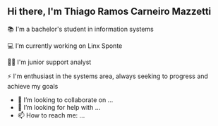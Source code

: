 ## Hi there, I'm Thiago Ramos Carneiro Mazzetti

📚 I'm a bachelor's student in information systems

💻 I’m currently working on Linx Sponte

👩‍💻 I'm junior support analyst

⚡ I'm enthusiast in the systems area, always seeking to progress and achieve my goals
- 👯 I’m looking to collaborate on ...
- 🤔 I’m looking for help with ...
- 📫 How to reach me: ...

  
